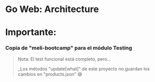 # Go Web: Architecture

# Importante:

### Copia de "meli-bootcamp" para el módulo **Testing**

> Nota:
> El test funcional está completo, pero...
>
> _Los métodos "update[what]" de este proyecto no guardan los cambios en "products.json" :sweat_smile:
